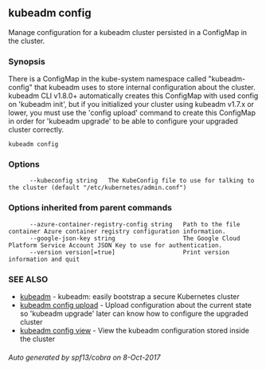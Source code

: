 ## kubeadm config

Manage configuration for a kubeadm cluster persisted in a ConfigMap in the cluster.

### Synopsis



There is a ConfigMap in the kube-system namespace called "kubeadm-config" that kubeadm uses to store internal configuration about the
cluster. kubeadm CLI v1.8.0+ automatically creates this ConfigMap with used config on 'kubeadm init', but if you
initialized your cluster using kubeadm v1.7.x or lower, you must use the 'config upload' command to create this
ConfigMap in order for 'kubeadm upgrade' to be able to configure your upgraded cluster correctly.


```
kubeadm config
```

### Options

```
      --kubeconfig string   The KubeConfig file to use for talking to the cluster (default "/etc/kubernetes/admin.conf")
```

### Options inherited from parent commands

```
      --azure-container-registry-config string   Path to the file container Azure container registry configuration information.
      --google-json-key string                   The Google Cloud Platform Service Account JSON Key to use for authentication.
      --version version[=true]                   Print version information and quit
```

### SEE ALSO
* [kubeadm](kubeadm.md)	 - kubeadm: easily bootstrap a secure Kubernetes cluster
* [kubeadm config upload](kubeadm_config_upload.md)	 - Upload configuration about the current state so 'kubeadm upgrade' later can know how to configure the upgraded cluster
* [kubeadm config view](kubeadm_config_view.md)	 - View the kubeadm configuration stored inside the cluster

###### Auto generated by spf13/cobra on 8-Oct-2017
